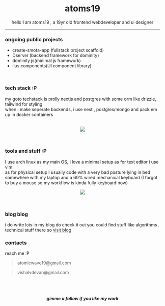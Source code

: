 <H1 align=center >atoms19</H1>
<p align=center >hello I am atoms19 , a 19yr old frontend webdeveloper and ui designer</p>
<hr>
<h3>ongoing public projects</h3>
<ul>
<li>create-smota-app (fullstack project scaffold)</li>
<li>Dserver (backend framework for dominity)</li>
<li>dominity js(minimal js framework)</li>
<li>ilus components(UI component library)</li>
</ul>

<br>



<h3>tech stack :P</h3>
my goto techstack is prolly nextjs and postgres with some orm like drizzle, tailwind for styling <br>
when i make seperate backends, i use nest , postgres/mongo and pack em up in docker containers<br><br>
<p align="center">
 <a href="#">
      <img src="https://skillicons.dev/icons?i=nextjs,nest,postgres,docker,tailwind"/>
</a> 
</p>
<!--   <a href="#">
    <img src="https://skillicons.dev/icons?i=nextjs,react,nest,svelte,tailwind,vercel,postgres,typescript" />
  </a>
<a href="#">
    <img src="https://skillicons.dev/icons?i=html,css,javascript,nodejs,express,vite,bootstrap" />
  </a>
<a href="#">
  <br>
    <img src="https://skillicons.dev/icons?i=c,bash,python,java,mysql,mongodb,linux" />
  </a> -->
<br>
<h3>tools and stuff :P</h3>

I use arch linux as my main OS, i love a minimal setup as for text editor i use vim 
<br>
as for physical setup I usually code with a very bad posture lying in bed somewhere with my laptop and a 60% wired mechanical keyboard (I forgot to buy a mouse so my workflow is kinda fully keyboard now)

<p align="center">
 <a href="#">
      <img src="https://skillicons.dev/icons?i=linux,bash,vim,arch"/>
</a>
</p>
<br>

<h3>blog blog</h3>
i do write lots in my blog do check it out
you could find stuff like algorithms , technical stuff there so 
<a href="https://dev.to/atoms19">
visit blog
</a>

<br>
<h3>contacts</h3>
<p>reach me :P 
<blockquote>atomicwave19@gmail.com</blockquote>
<blockquote>
vishalvdevan@gmail.com
</blockquote>
</p>
<br><br>
<h5 align="center">gimme a follow if you like my work</h5>



